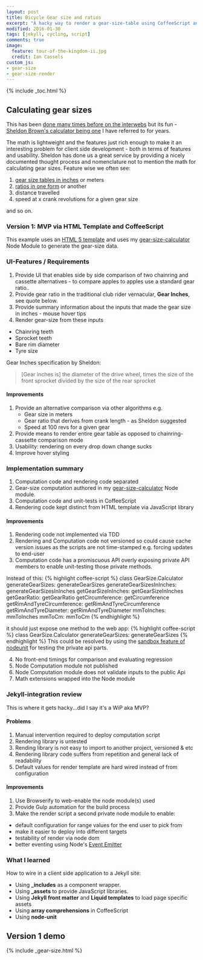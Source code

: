```yaml
---
layout: post
title: Bicycle Gear size and ratios
excerpt: "A hacky way to render a gear-size-table using CoffeeScript and HTML 5 templates in Jeckyll"
modified: 2016-01-30
tags: [jekyll, cycling, script]
comments: true
image:
  feature: tour-of-the-kingdom-ii.jpg
  credit: Ian Cassels
custom_js:
- gear-size
- gear-size-render
---
```


{% include _toc.html %}

## Calculating gear sizes
This has been [done many times before on the interwebs](https://www.google.co.uk/webhp?hl=en#hl=en&q=bike+gear+size+calculator) but its fun - [Sheldon Brown's calculator being one](http://www.sheldonbrown.com/gears/) I have referred to for years.

The math is lightweight and the features just rich enough to make it an interesting problem for client side development - both in terms of features and usability.  Sheldon has done us a great service by providing a nicely documented thought process and nomenclature not to mention the math for calculating gear sizes.
Feature wise we often see:

1. [gear size tables in inches](http://www.sheldonbrown.com/gloss_g.html#gearinch) or meters
2. [ratios in one form](http://www.sheldonbrown.com/gain.html) or another
3. distance travelled
4. speed at x crank revolutions for a given gear size

and so on.

### Version 1: MVP via HTML Template and CoffeeScript
This example uses an [HTML 5 template](https://html.spec.whatwg.org/multipage/scripting.html#the-template-element)
and uses my [gear-size-calculator](https://github.com/Steve-O-Cassels/gear-size-calculator) Node Module to generate the gear-size data.

### UI-Features / Requirements
1. Provide UI that enables side by side comparison of two chainring and cassette alternatives - to compare apples to apples use a standard gear ratio..
2. Provide gear ratio in the traditional club rider vernacular, **Gear Inches**, see quote below.
3. Provide summary information about the inputs that made the gear size in inches - mouse hover tips
4. Render gear-size from these inputs
  * Chainring teeth
  * Sprocket teeth
  * Bare rim diameter
  * Tyre size

Gear Inches specification by Sheldon:

> [Gear inches is] the diameter of the drive wheel, times the size of the front sprocket divided by the size of the rear sprocket

#### Improvements
1. Provide an alternative comparison via other algorithms e.g.
    * Gear size in meters
    * Gear ratio that derives from crank length - as Sheldon suggested
    * Speed at 100 revs for a given gear
2. Provide means to render entire gear table as opposed to chainring-cassette comparison mode    
2. Usability: rendering on every drop down change sucks
3. Improve hover styling


### Implementation summary

1. Computation code and rendering code separated
2. Gear-size computation authored in my [gear-size-calculator](https://github.com/Steve-O-Cassels/gear-size-calculator) Node module.
3. Computation code and unit-tests in CoffeeScript
4. Rendering code kept distinct from HTML template via JavaScript library

#### Improvements
1. Rendering code not implemented via TDD
2. Rendering and Computation code not versioned so could cause cache version issues as the scripts are not time-stamped e.g. forcing updates to end-user
3. Computation code has a promiscuous API overly exposing private API members to enable unit-testing those private methods.

  Instead of this:
  {% highlight coffee-script %}
  class GearSize.Calculator
    generateGearSizes: generateGearSizes
    generateGearSizesInInches: generateGearSizesInInches
    getGearSizeInInches: getGearSizeInInches
    getGearRatio: getGearRatio
    getCircumference: getCircumference
    getRimAndTyreCircumference: getRimAndTyreCircumference
    getRimAndTyreDiameter: getRimAndTyreDiameter
    mmToInches: mmToInches
    mmToCm: mmToCm
  {% endhighlight %}

  it should just expose one method to the web app:
  {% highlight coffee-script %}
  class GearSize.Calculator
    generateGearSizes: generateGearSizes
  {% endhighlight %}
  This could be resolved by using the [sandbox feature of nodeunit](https://github.com/caolan/nodeunit#sandbox-utility) for testing the private api parts.

4. No front-end timings for comparison and evaluating regression
5. Node Computation module not published
6. Node Computation module does not validate inputs to the public Api
6. Math extensions wrapped into the Node module

### Jekyll-integration review
This is where it gets hacky...did I say it's a WiP aka MVP?

#### Problems
1. Manual intervention required to deploy computation script
2. Rendering library is untested
3. Rending library is not easy to import to another project, versioned & etc
4. Rendering library code suffers from repetition and general lack of readability
5. Default values for render template are hard wired instead of from configuration

#### Improvements
1. Use Browserify to web-enable the node module(s) used
2. Provide Gulp automation for the build process
2. Make the render script a second private node module to enable:
  * default configuration for range values for the end user to pick from
  * make it easier to deploy into different targets
  * testability of render via node dom
  * better eventing using Node's [Event Emitter](https://nodejs.org/api/events.html)

### What I learned

How to wire in a client side application to a Jekyll site:

* Using **_includes** as a component wrapper.
* Using **_assets** to provide JavaScript libraries.
* Using **Jekyll front matter** and **Liquid templates** to load page specific assets
* Using **array comprehensions** in CoffeeScript
* Using **node-unit**

## Version 1 demo

{% include _gear-size.html %}
